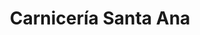 ---
title: "Carnicería Santa Ana"
url: /san-felices-de-los-gallegos/carniceria-santa-ana/
shop: Metzgerei
---